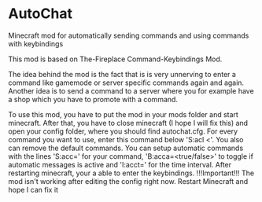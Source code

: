 # AutoChat
Minecraft mod for automatically sending commands and using commands with keybindings


This mod is based on The-Fireplace Command-Keybindings Mod.

The idea behind the mod is the fact that is is very unnerving to enter a command
like gamemode or server specific commands again and again. Another idea is to 
send a command to a server where you for example have a shop which you have to 
promote with a command.

To use this mod, you have to put the mod in your mods folder and start minecraft. 
After that, you have to close minecraft (I hope I will fix this) and open your 
config folder, where you should find autochat.cfg. For every command you want to
use, enter this command below 'S:acl <'. You also can remove the default commands.
You can setup automatic commands with the lines 'S:acc=<command>' for your command,
'B:acca=<true/false>' to toggle if automatic messages is active and 'I:acct=<time
in minutes>' for the time interval. After restarting minecraft, your a able to enter
the keybindings.
!!!Important!!! The mod isn't working after editing the config right now. Restart 
Minecraft and hope I can fix it

